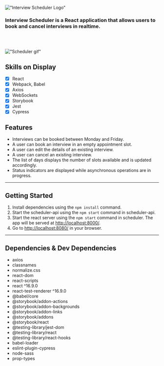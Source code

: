 !["Interview Scheduler Logo"](docs/inerview_logo.PNG)

### Interview Scheduler is a React application that allows users to book and cancel interviews in realtime.

<br>
<br>

!["Scheduler gif"](docs/scheduler.gif)

## Skills on Display

- [x] React
- [x] Webpack, Babel
- [x] Axios
- [x] WebSockets
- [x] Storybook
- [x] Jest
- [x] Cypress

## Features

- Interviews can be booked between Monday and Friday.
- A user can book an interview in an empty appointment slot.
- A user can edit the details of an existing interview.
- A user can cancel an existing interview.
- The list of days displays the number of slots available and is updated accordingly.
- Status indicators are displayed while asynchronous operations are in progress.

---

## Getting Started

1. Install dependencies using the `npm install` command.
2. Start the scheduler-api using the `npm start` command in scheduler-api.
3. Start the react server using the `npm start` command in scheduler. The app will be served at <http://localhost:8000/>.
4. Go to <http://localhost:8080/> in your browser.

---

## Dependencies & Dev Dependencies

- axios
- classnames
- normalize.css
- react-dom
- react-scripts
- react ^16.9.0
- react-test-renderer ^16.9.0
- @babel/core
- @storybook/addon-actions
- @storybook/addon-backgrounds
- @storybook/addon-links
- @storybook/addons
- @storybook/react
- @testing-library/jest-dom
- @testing-library/react
- @testing-library/react-hooks
- babel-loader
- eslint-plugin-cypress
- node-sass
- prop-types
